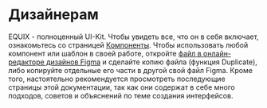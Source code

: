 # Дизайнерам

EQUIX - полноценный UI-Kit. Чтобы увидеть все, что он в себя включает, ознакомьтесь со страницей [Компоненты](/components). Чтобы использовать любой компонент или шаблон в своей работе, откройте [файл в онлайн-редакторе дизайнов Figma](https://www.figma.com/file/npn6mOk53B6pBNRnTUgB7P/EQUIX?type=design&mode=design&t=JwiI541x0rVd0W9P-1) и сделайте копию файла (функция Duplicate), либо копируйте отдельные его части в другой свой файл Figma. Кроме того, настоятельно рекомендуется просмотреть последующие страницы этой документации, так как они содержат в себе много подходов, советов и объяснений по теме создания интерфейсов.
